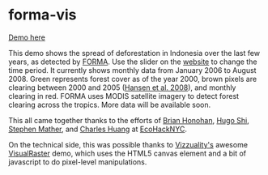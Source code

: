 forma-vis
===================
<a href="http://forma-vis.s3-website-us-east-1.amazonaws.com/">Demo here</a>

This demo shows the spread of deforestation in Indonesia over the last few years, as detected by [FORMA](http://www.cgdev.org/forma). Use the slider on the <a href="http://forma-vis.s3-website-us-east-1.amazonaws.com/">website</a> to change the time period. It currently shows monthly data from January 2006 to August 2008. Green represents forest cover as of the year 2000, brown pixels are clearing between 2000 and 2005 (<a href="http://globalmonitoring.sdstate.edu/projects/gfm/humidtropics/data.html">Hansen et al. 2008</a>), and monthly clearing in red. FORMA uses MODIS satellite imagery to detect forest clearing across the tropics. More data will be available soon.

This all came together thanks to the efforts of <a href="https://github.com/brianhonohan">Brian Honohan</a>, <a href="https://github.com/hhuuggoo">Hugo Shi</a>, <a href="https://github.com/smathermather">Stephen Mather</a>, and <a href="https://github.com/charleshuang80">Charles Huang</a> at <a href="http://www.EcoHackNYC.org">EcoHackNYC</a>.

On the technical side, this was possible thanks to <a href="http://www.vizzuality.com">Vizzuality's</a> awesome <a href="https://github.com/Vizzuality/visualraster">VisualRaster</a> demo, which uses the HTML5 canvas element and a bit of javascript to do pixel-level manipulations. 